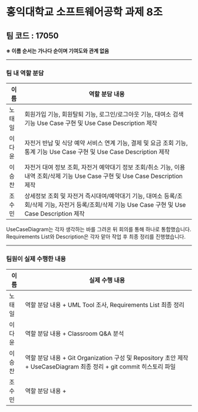 # 홍익대학교 소프트웨어공학 과제 8조

## 팀 코드 : 17050

**※ 이름 순서는 가나다 순이며 기여도와 관계 없음**

---

### 팀 내 역할 분담

| 이름   | 역할 분담 내용 |
|--------|----------------|
| 노태일 | 회원가입 기능, 회원탈퇴 기능, 로그인/로그아웃 기능, 대여소 검색 기능 Use Case 구현 및 Use Case Description 제작 |
| 이다윤 | 자전거 반납 및 식당 예약 서비스 연계 기능, 결제 및 요금 조회 기능, 통계 기능 Use Case 구현 및 Use Case Description 제작 |
| 이승찬 | 자전거 대여 정보 조회, 자전거 예약대기 정보 조회/취소 기능, 이용내역 조회/삭제 기능 Use Case 구현 및 Use Case Description 제작 |
| 조수민 | 상세정보 조회 및 자전거 즉시대여/예약대기 기능, 대여소 등록/조회/삭제 기능, 자전거 등록/조회/삭제 기능 Use Case 구현 및 Use Case Description 제작 |

 UseCaseDiagram는 각자 생각하는 바를 그려온 뒤 회의를 통해 하나로 통합했습니다.
Requirements List와 Description은 각자 맡아 작업 후 최종 정리를 진행했습니다. 

---

### 팀원이 실제 수행한 내용

| 이름   | 실제 수행 내용 |
|--------|----------------|
| 노태일 | 역할 분담 내용 + UML Tool 조사, Requirements List 최종 정리 |
| 이다윤 | 역할 분담 내용 + Classroom Q&A 분석 |
| 이승찬 | 역할 분담 내용 + Git Organization 구성 및 Repository 초안 제작 + UseCaseDiagram 최종 정리 + git commit 히스토리 파일|
| 조수민 | 역할 분담 내용 +  |
